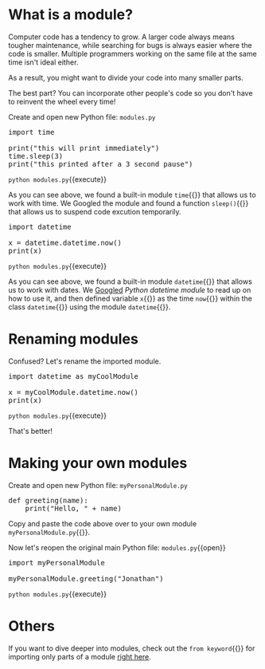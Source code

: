 # What is a module?

Computer code has a tendency to grow. A larger code always means tougher maintenance, while searching for bugs is always easier where the code is smaller. Multiple programmers working on the same file at the same time isn't ideal either.

As a result, you might want to divide your code into many smaller parts.

The best part? You can incorporate other people's code so you don't have to reinvent the wheel every time!

Create and open new Python file: `modules.py`

<pre class="file" data-filename="modules.py" data-target="replace">
import time

print("this will print immediately")
time.sleep(3)
print("this printed after a 3 second pause")
</pre>

`python modules.py`{{execute}}

As you can see above, we found a built-in module `time`{{}} that allows us to work with time. We Googled the module and found a function `sleep()`{{}} that allows us to suspend code excution temporarily.

<pre class="file" data-filename="modules.py" data-target="replace">
import datetime

x = datetime.datetime.now()
print(x)
</pre>

`python modules.py`{{execute}}

As you can see above, we found a built-in module `datetime`{{}} that allows us to work with dates. We [Googled](https://www.w3schools.com/python/python_datetime.asp) *Python datetime module* to read up on how to use it, and then defined variable `x`{{}} as the time `now`{{}} within the class `datetime`{{}} using the module `datetime`{{}}.

# Renaming modules

Confused? Let's rename the imported module.

<pre class="file" data-filename="modules.py" data-target="replace">
import datetime as myCoolModule

x = myCoolModule.datetime.now()
print(x)
</pre>

`python modules.py`{{execute}}

That's better!

# Making your own modules

Create and open new Python file: `myPersonalModule.py`

<pre class="file" data-filename="myPersonalModule.py" data-target="replace">
def greeting(name):
    print("Hello, " + name)
</pre>

Copy and paste the code above over to your own module `myPersonalModule.py`{{}}.

Now let's reopen the original main Python file: `modules.py`{{open}}

<pre class="file" data-filename="modules.py" data-target="replace">
import myPersonalModule

myPersonalModule.greeting("Jonathan")
</pre>

`python modules.py`{{execute}}

# Others

If you want to dive deeper into modules, check out the `from keyword`{{}} for importing only parts of a module [right here](https://www.w3schools.com/python/python_modules.asp).